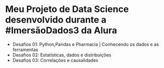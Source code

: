 # Meu Projeto de Data Science desenvolvido durante a #ImersãoDados3 da Alura

* Desafios 01: Python,Pandas e Pharmacia | Conhecendo os dados e as ferramentas
* Desafios 02: Estatísticas, dados e distribuições
* Desafios 03: Correlações e causalidades
